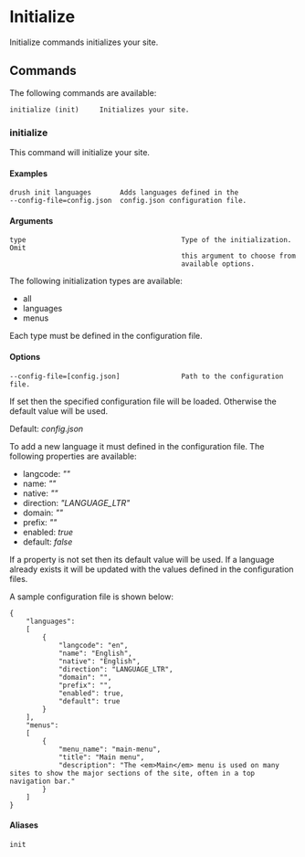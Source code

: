 # Initialize

Initialize commands initializes your site.

## Commands

The following commands are available:

```
initialize (init)     Initializes your site.
```

### initialize

This command will initialize your site.

#### Examples

```
drush init languages       Adds languages defined in the
--config-file=config.json  config.json configuration file.
```

#### Arguments

```
type                                      Type of the initialization. Omit
                                          this argument to choose from
                                          available options.
```

The following initialization types are available:

* all
* languages
* menus

Each type must be defined in the configuration file.

#### Options

```
--config-file=[config.json]               Path to the configuration file.
```

If set then the specified configuration file will be loaded. Otherwise the
default value will be used.

Default: _config.json_

To add a new language it must defined in the configuration file. The following
properties are available:

* langcode: _""_
* name: _""_
* native: _""_
* direction: _"LANGUAGE_LTR"_
* domain: _""_
* prefix: _""_
* enabled: _true_
* default: _false_

If a property is not set then its default value will be used. If a language
already exists it will be updated with the values defined in the configuration
files.

A sample configuration file is shown below:

```
{
	"languages":
	[
		{
			"langcode": "en",
			"name": "English",
			"native": "English",
			"direction": "LANGUAGE_LTR",
			"domain": "",
			"prefix": "",
			"enabled": true,
			"default": true
		}
	],
	"menus":
	[
		{
			"menu_name": "main-menu",
			"title": "Main menu",
			"description": "The <em>Main</em> menu is used on many sites to show the major sections of the site, often in a top navigation bar."
		}
	]
}
```

#### Aliases

```
init
```
